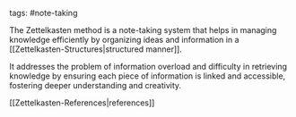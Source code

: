 tags: #note-taking

The Zettelkasten method is a note-taking system that helps in managing knowledge efficiently by organizing ideas and information in a [[Zettelkasten-Structures|structured manner]].

It addresses the problem of information overload and difficulty in retrieving knowledge by ensuring each piece of information is linked and accessible, fostering deeper understanding and creativity. 

[[Zettelkasten-References|references]]